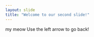 ```yaml
---
layout: slide
title: "Welcome to our second slide!"
---
```

my meow 
Use the left arrow to go back!
